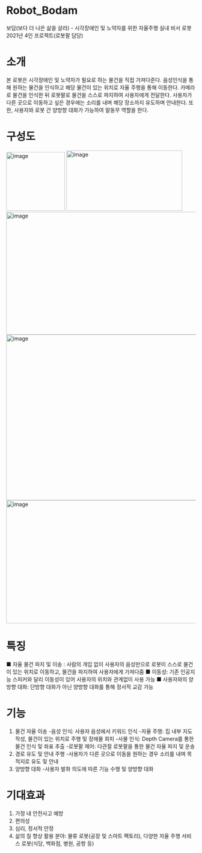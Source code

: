 # Robot_Bodam
보담(보다 더 나은 삶을 살라) - 시각장애인 및 노약자를 위한 자율주행 실내 비서 로봇
2021년 4인 프로젝트(로봇팔 담당)

# 소개
   본 로봇은 시각장애인 및 노약자가 필요로 하는 물건을 직접 가져다준다. 음성인식을 통해 원하는 물건을 인식하고 해당 물건이 있는 위치로 자율 주행을 통해 이동한다. 카메라로 물건을 인식한 뒤 로봇팔로 물건을 스스로 파지하여 사용자에게 전달한다. 사용자가 다른 곳으로 이동하고 싶은 경우에는 소리를 내며 해당 장소까지 유도하며 안내한다. 또한, 사용자와 로봇 간 양방향 대화가 가능하여 말동무 역할을 한다.

# 구성도
<img width="156" height="156" alt="image" src="https://github.com/user-attachments/assets/46daa55b-9f33-4114-9304-bcee7a3bff4f" />
<img width="308" height="160" alt="image" src="https://github.com/user-attachments/assets/777b3797-3531-4637-8bff-c10abc6108aa" />
<img width="576" height="326" alt="image" src="https://github.com/user-attachments/assets/0e9b0e37-e3bf-4d62-abe0-ec39bc7ffcad" />
<img width="645" height="440" alt="image" src="https://github.com/user-attachments/assets/5580a505-e718-451a-b594-e0d68f0ce86c" />
<img width="513" height="327" alt="image" src="https://github.com/user-attachments/assets/51e5e4b8-a108-4d73-9633-2a466e7c36fa" />


# 특징
■ 자율 물건 파지 및 이송 : 사람의 개입 없이 사용자의 음성만으로 로봇이 스스로 물건이 있는 위치로 이동하고, 물건을 파지하여 사용자에게 가져다줌
■ 이동성: 기존 인공지능 스피커와 달리 이동성이 있어 사용자의 위치와 관계없이 사용 가능
■ 사용자와의 양방향 대화: 단방향 대화가 아닌 양방향 대화를 통해 정서적 교감 가능

# 기능
1. 물건 자율 이송
   -음성 인식: 사용자 음성에서 키워드 인식
   -자율 주행: 집 내부 지도 작성, 물건이 있는 위치로 주행 및 장애물 회피
   -사물 인식: Depth Camera를 통한 물건 인식 및 좌표 추출
   -로봇팔 제어: 다관절 로봇팔을 통한 물건 자율 파지 및 운송
2. 경로 유도 및 안내 주행
   -사용자가 다른 곳으로 이동을 원하는 경우 소리를 내며 목적지로 유도 및 안내
3. 양방향 대화
   -사용자 발화 의도에 따른 기능 수행 및 양방향 대화

# 기대효과
1. 가정 내 안전사고 예방
2. 편의성
3. 심리, 정서적 안정
4. 삶의 질 향상
활용 분야: 물류 로봇(공장 및 스마트 팩토리), 다양한 자율 주행 서비스 로봇(식당, 백화점, 병원, 공항 등) 
